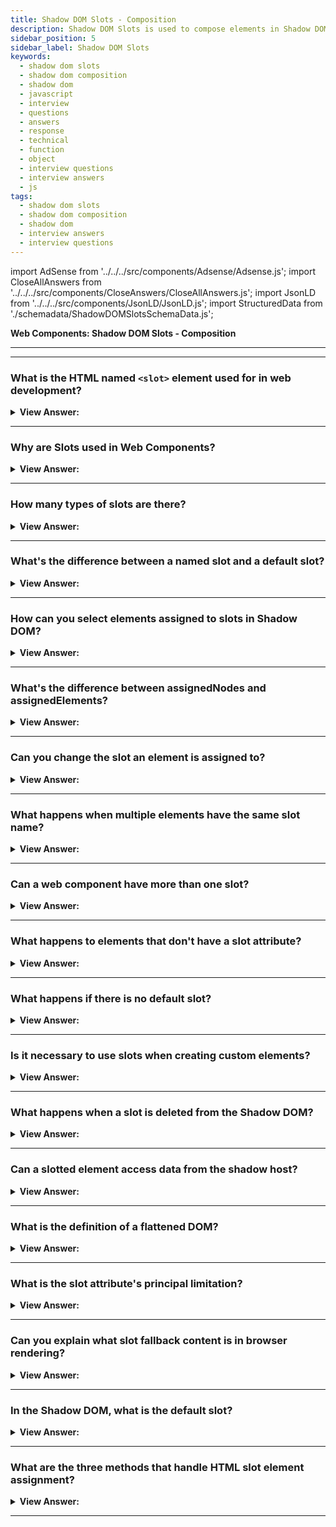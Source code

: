 ```yaml
---
title: Shadow DOM Slots - Composition
description: Shadow DOM Slots is used to compose elements in Shadow DOM. It is used to compose elements in Shadow DOM. JavaScript Frontend Phone Interview Questions
sidebar_position: 5
sidebar_label: Shadow DOM Slots
keywords:
  - shadow dom slots
  - shadow dom composition
  - shadow dom
  - javascript
  - interview
  - questions
  - answers
  - response
  - technical
  - function
  - object
  - interview questions
  - interview answers
  - js
tags:
  - shadow dom slots
  - shadow dom composition
  - shadow dom
  - interview answers
  - interview questions
---
```


import AdSense from '../../../src/components/Adsense/Adsense.js';
import CloseAllAnswers from '../../../src/components/CloseAnswers/CloseAllAnswers.js';
import JsonLD from '../../../src/components/JsonLD/JsonLD.js';
import StructuredData from './schemadata/ShadowDOMSlotsSchemaData.js';

<JsonLD data={StructuredData} />

<head>
  <title>Shadow DOM Slots - Composition | HelloJavaScript.info</title>
</head>

**Web Components: Shadow DOM Slots - Composition**

---

<AdSense />

---

<CloseAllAnswers />

### What is the HTML named `<slot>` element used for in web development?

<details>
  <summary><strong>View Answer:</strong></summary>
  <div>
  <div><strong>Interview Response:</strong> The HTML `&#60;slot&#62;` element is used in web development to create placeholder slots in web components where users can insert their own custom markup, enabling content composition.
    </div>
  </div>
</details>

---

### Why are Slots used in Web Components?

<details>
  <summary><strong>View Answer:</strong></summary>
  <div>
  <div><strong>Interview Response:</strong> Slots allow content composition by letting developers distribute child elements into predefined places in the template of a custom element.
  </div>
  </div>
</details>

---

### How many types of slots are there?

<details>
  <summary><strong>View Answer:</strong></summary>
  <div>
  <div><strong>Interview Response:</strong> There are two types of slots: named and default. Named slots are defined by a "slot" attribute, while default slots hold any unassigned content.
  </div><br />
  <div><strong className="codeExample">Code Example:</strong><br /><br />

  <div></div>

```html
<template id="myComponent">
  <div>
    <slot name="header"></slot> <!-- named slot -->
    <slot></slot> <!-- default slot -->
  </div>
</template>

<script>
class MyComponent extends HTMLElement {
  connectedCallback() {
    const template = document.getElementById('myComponent');
    const node = document.importNode(template.content, true);
    this.attachShadow({mode: 'open'}).appendChild(node);
  }
}
customElements.define('my-component', MyComponent);
</script>

<my-component>
  <h1 slot="header">Hello World</h1> <!-- content for named slot -->
  <p>This is some text.</p> <!-- content for default slot -->
</my-component>
```

In this example, we create a Web Component with a named slot (for a header) and a default slot. We then use the custom element, providing content for both slots.

  </div>
  </div>
</details>

---

### What's the difference between a named slot and a default slot?

<details>
  <summary><strong>View Answer:</strong></summary>
  <div>
  <div><strong>Interview Response:</strong> Named slots are for specific content, while a default slot catches all unassigned or unspecified content.
  </div>
  </div>
</details>

---

### How can you select elements assigned to slots in Shadow DOM?

<details>
  <summary><strong>View Answer:</strong></summary>
  <div>
  <div><strong>Interview Response:</strong> We can use the assignedElements() method of the Slot API to select elements assigned to slots in the Shadow DOM.
  </div><br />
  <div><strong className="codeExample">Code Example:</strong><br /><br />

  <div></div>

```html
<template id="myComponent">
  <div>
    <slot name="header"></slot> <!-- named slot -->
    <slot></slot> <!-- default slot -->
  </div>
</template>

<script>
class MyComponent extends HTMLElement {
  connectedCallback() {
    const template = document.getElementById('myComponent');
    const node = document.importNode(template.content, true);
    this.attachShadow({mode: 'open'}).appendChild(node);

    // After the node is attached
    this.shadowRoot.addEventListener('slotchange', function(e) {
      let slotElement = e.target;
      let nodes = slotElement.assignedElements();
      nodes.forEach(node => console.log(node.tagName));  // Outputs the tag names of the assigned elements
    });
  }
}
customElements.define('my-component', MyComponent);
</script>

<my-component>
  <h1 slot="header">Hello World</h1> <!-- content for named slot -->
  <p>This is some text.</p> <!-- content for default slot -->
</my-component>
```

In this example, after the Shadow DOM is attached, a 'slotchange' event listener is added. Whenever a slot change occurs, it selects the slot that changed (`e.target`), gets all elements assigned to that slot with `slotElement.assignedElements()`, and logs the tag name of each assigned element.

  </div>
  </div>
</details>

---

### What's the difference between assignedNodes and assignedElements?

<details>
  <summary><strong>View Answer:</strong></summary>
  <div>
  <div><strong>Interview Response:</strong> The assignedNodes method returns all assigned nodes, including text nodes, while the assignedElements method only returns element nodes.
  </div><br />
  <div><strong className="codeExample">Code Example:</strong><br /><br />

  <div></div>

```html
<template id="myComponent">
  <div>
    <slot name="header"></slot> <!-- named slot -->
  </div>
</template>

<script>
class MyComponent extends HTMLElement {
  connectedCallback() {
    const template = document.getElementById('myComponent');
    const node = document.importNode(template.content, true);
    this.attachShadow({mode: 'open'}).appendChild(node);

    // After the node is attached
    this.shadowRoot.addEventListener('slotchange', function(e) {
      let slotElement = e.target;
      let nodes = slotElement.assignedNodes();
      let elements = slotElement.assignedElements();
      console.log('assignedNodes: ', nodes);  
      console.log('assignedElements: ', elements);
    });
  }
}
customElements.define('my-component', MyComponent);
</script>

<my-component>
  <span slot="header">Hello </span>World <!-- content for named slot -->
</my-component>
```

In this example, `slotElement.assignedNodes()` returns both the `<span>` element and the following text node ("World"), while `slotElement.assignedElements()` only returns the `<span>` element.

  </div>
  </div>
</details>

---

### Can you change the slot an element is assigned to?

<details>
  <summary><strong>View Answer:</strong></summary>
  <div>
  <div><strong>Interview Response:</strong> Yes, by changing the slot attribute of an element.
  </div><br />
  <div><strong className="codeExample">Code Example:</strong><br /><br />

  <div></div>

```html
<template id="myComponent">
  <div>
    <slot name="header"></slot> <!-- named slot -->
    <slot name="footer"></slot> <!-- another named slot -->
  </div>
</template>

<script>
class MyComponent extends HTMLElement {
  connectedCallback() {
    const template = document.getElementById('myComponent');
    const node = document.importNode(template.content, true);
    this.attachShadow({mode: 'open'}).appendChild(node);
  }
}
customElements.define('my-component', MyComponent);
</script>

<my-component>
  <h1 slot="header">Hello World</h1> <!-- content for named slot -->
</my-component>

<button onclick="changeSlot()">Change Slot</button>

<script>
function changeSlot() {
  const h1 = document.querySelector('my-component h1');
  h1.setAttribute('slot', 'footer'); // Changes the slot from "header" to "footer"
}
</script>
```

In this example, there's a `<h1>` element initially assigned to the "header" slot. When the "Change Slot" button is clicked, the `changeSlot()` function changes the `slot` attribute of the `<h1>` element from "header" to "footer", thereby changing which slot it is assigned to. After the function runs, the `<h1>` element is assigned to the "footer" slot instead of the "header" slot.

  </div>
  </div>
</details>

---

### What happens when multiple elements have the same slot name?

<details>
  <summary><strong>View Answer:</strong></summary>
  <div>
  <div><strong>Interview Response:</strong> All elements with the same slot name will be inserted into the named slot in order.
  </div><br />
  <div><strong className="codeExample">Code Example:</strong><br /><br />

  <div></div>

HTML (Light DOM):

```html
<my-element>
    <p slot="same-slot">First</p>
    <p slot="same-slot">Second</p>
    <p slot="same-slot">Third</p>
</my-element>
```

HTML (Shadow DOM):

```html
<template id="my-element-template">
    <div>
        <slot name="same-slot"></slot>
    </div>
</template>

<script>
class MyElement extends HTMLElement {
    constructor() {
        super();
        let shadowRoot = this.attachShadow({mode: 'open'});
        let template = document.getElementById('my-element-template');
        shadowRoot.appendChild(template.content.cloneNode(true));
    }
}
customElements.define('my-element', MyElement);
</script>
```

In this case, the shadow DOM has a single slot named `same-slot`. The light DOM of the custom element `my-element` has three `<p>` elements, each also assigned to `same-slot`. When the browser renders this, the content assigned to `same-slot` in the light DOM gets inserted into the `same-slot` slot of the shadow DOM. Since there are multiple elements assigned to `same-slot`, they are inserted in order. So the resulting rendered HTML would look like:

```html
<my-element>
    <div>
        <p slot="same-slot">First</p>
        <p slot="same-slot">Second</p>
        <p slot="same-slot">Third</p>
    </div>
</my-element>
```

So the answer to your question is, when multiple elements have the same slot name, they are inserted into the slot in the order they appear in the light DOM.

  </div>
  </div>
</details>

---

### Can a web component have more than one slot?

<details>
  <summary><strong>View Answer:</strong></summary>
  <div>
  <div><strong>Interview Response:</strong> Yes, a web component can have multiple slots.
  </div>
  </div>
</details>

---

### What happens to elements that don't have a slot attribute?

<details>
  <summary><strong>View Answer:</strong></summary>
  <div>
  <div><strong>Interview Response:</strong> Elements without a slot attribute are assigned to the default slot.
  </div>
  </div>
</details>

---

### What happens if there is no default slot?

<details>
  <summary><strong>View Answer:</strong></summary>
  <div>
  <div><strong>Interview Response:</strong> If there's no default slot, elements without a slot attribute will not be displayed.
  </div>
  </div>
</details>

---

### Is it necessary to use slots when creating custom elements?

<details>
  <summary><strong>View Answer:</strong></summary>
  <div>
  <div><strong>Interview Response:</strong> No, but slots provide a flexible way to customize content in custom elements.
  </div>
  </div>
</details>

---

### What happens when a slot is deleted from the Shadow DOM?

<details>
  <summary><strong>View Answer:</strong></summary>
  <div>
  <div><strong>Interview Response:</strong> If a slot is removed, the assigned nodes are not displayed but still exist in the Light DOM.
  </div>
  </div>
</details>

---

### Can a slotted element access data from the shadow host?

<details>
  <summary><strong>View Answer:</strong></summary>
  <div>
  <div><strong>Interview Response:</strong> No, a slotted element operates in the light DOM and cannot directly access the shadow host's internal state.
  </div>
  </div>
</details>

---

### What is the definition of a flattened DOM?

<details>
  <summary><strong>View Answer:</strong></summary>
  <div>
  <div><strong>Interview Response:</strong> A flattened DOM refers to the resulting structure when shadow DOM's nodes and light DOM's slotted content are combined, creating a single tree that represents the rendered layout. The combination of the Light DOM and the shadow DOM is considered the flattened DOM result. The flattened DOM is viewable in the developer tools for inspection but unavailable in the source.
    </div>
  </div>
</details>

---

### What is the slot attribute's principal limitation?

<details>
  <summary><strong>View Answer:</strong></summary>
  <div>
  <div><strong>Interview Response:</strong> The slot="..." attribute is only valid for direct children of the shadow host. For nested elements, it gets ignored. If there are multiple elements in light DOM with the same slot name, they append into the slot.
    </div><br />
  <div><strong className="codeExample">Code Example:</strong><br /><br />

  <div></div>

```html
<!-- invalid slot, must be direct child of user-card -->
    <span slot="birthday">01.01.2001</span>
  </div>
</user-card>

<!-- The slots below are appended in order -->
<user-card>
  <span slot="username">John</span>
  <span slot="username">Smith</span>
</user-card>
```

  </div>
  </div>
</details>

---

### Can you explain what slot fallback content is in browser rendering?

<details>
  <summary><strong>View Answer:</strong></summary>
  <div>
  <div><strong>Interview Response:</strong> If we put something inside a &#60;slot&#62;, it becomes the fallback, “default” content. The browser shows it if there is no corresponding filler in light DOM. If the slot is in the shadow DOM it renders if there is no slot available in the light DOM.
    </div>
  </div>
</details>

---

### In the Shadow DOM, what is the default slot?

<details>
  <summary><strong>View Answer:</strong></summary>
  <div>
  <div><strong>Interview Response:</strong> In Shadow DOM, the default slot is the `&#8249;slot&#8250;` element without a `name` attribute, which catches all unassigned or unspecified content from the light DOM.
    </div><br />
  <div><strong className="codeExample">Code Example:</strong><br /><br />

  <div></div>

```html
<script>
  customElements.define(
    'user-card',
    class extends HTMLElement {
      connectedCallback() {
        this.attachShadow({ mode: 'open' });
        this.shadowRoot.innerHTML = `
    <div>Name:
      <slot name="username"></slot>
    </div>
    <div>Birthday:
      <slot name="birthday"></slot>
    </div>
    <fieldset>
      <legend>Other information</legend>
      <slot></slot>  first unnamed slot
    </fieldset>
    `;
      }
    }
  );
</script>

<user-card>
  <div>I like to swim.</div>
  <span slot="username">John Smith</span>
  <span slot="birthday">01.01.2001</span>
  <div>...And play volleyball too!</div>
</user-card>
```

  </div>
  </div>
</details>

---

### What are the three methods that handle HTML slot element assignment?

<details>
  <summary><strong>View Answer:</strong></summary>
  <div>
  <div><strong>Interview Response:</strong> The three methods handling HTML slot assignment are `slot.assignedNodes()`, `slot.assignedElements()`, and the `slotchange` event listener.
    </div><br />
  <div><strong>Technical Response:</strong> The HTML slot element has three main methods, including assignedSlot, assignedNodes, and assignedElements used to handle or assess element node assignment. The assignedSlot method returns the &#8249;slot&#8250; element that the node gets assigned. The assignedElements() method returns a sequence of the nodes assigned to this slot, and if the flatten option sets to true, the assigned nodes of any other slots are descendants of this slot. If no assigned nodes return, the slot's fallback content returns. The assignedSlot method returns an HTMLSlotElement representing the &#8249;slot&#8250; element the node is inserted in. These methods are useful when we need to show the slotted content and track it in JavaScript.
    </div><br />
  <div><strong className="codeExample">Code Example:</strong><br /><br />

  <div></div>

```html
<custom-menu id="menu">
  <span slot="title">Candy menu</span>
  <li slot="item">Lollipop</li>
  <li slot="item">Fruit Toast</li>
</custom-menu>

<script>
  customElements.define(
    'custom-menu',
    class extends HTMLElement {
      items = [];

      connectedCallback() {
        this.attachShadow({ mode: 'open' });
        this.shadowRoot.innerHTML = `<div class="menu">
      <slot name="title"></slot>
      <ul><slot name="item"></slot></ul>
    </div>`;

        // triggers when slot content changes
        this.shadowRoot.firstElementChild.addEventListener(
          'slotchange',
          (e) => {
            let slot = e.target;
            if (slot.name == 'item') {
              this.items = slot
                .assignedElements()
                .map((elem) => elem.textContent);
              console.log('Items: ' + this.items);
            }
          }
        );
      }
    }
  );

  // items update after 1 second
  setTimeout(() => {
    menu.insertAdjacentHTML('beforeEnd', '<li slot="item">Cup Cake</li>');
  }, 1000);
</script>
```

  </div>
  </div>
</details>

---

